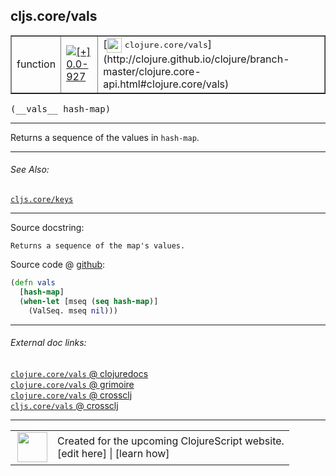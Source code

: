 ## cljs.core/vals



 <table border="1">
<tr>
<td>function</td>
<td><a href="https://github.com/cljsinfo/cljs-api-docs/tree/0.0-927"><img valign="middle" alt="[+] 0.0-927" title="Added in 0.0-927" src="https://img.shields.io/badge/+-0.0--927-lightgrey.svg"></a> </td>
<td>
[<img height="24px" valign="middle" src="http://i.imgur.com/1GjPKvB.png"> <samp>clojure.core/vals</samp>](http://clojure.github.io/clojure/branch-master/clojure.core-api.html#clojure.core/vals)
</td>
</tr>
</table>


 <samp>
(__vals__ hash-map)<br>
</samp>

---

Returns a sequence of the values in `hash-map`.

---


###### See Also:

[`cljs.core/keys`](cljs.core_keys.md)<br>

---


Source docstring:

```
Returns a sequence of the map's values.
```


Source code @ [github](https://github.com/clojure/clojurescript/blob/r2371/src/cljs/cljs/core.cljs#L7033-L7037):

```clj
(defn vals
  [hash-map]
  (when-let [mseq (seq hash-map)]
    (ValSeq. mseq nil)))
```

<!--
Repo - tag - source tree - lines:

 <pre>
clojurescript @ r2371
└── src
    └── cljs
        └── cljs
            └── <ins>[core.cljs:7033-7037](https://github.com/clojure/clojurescript/blob/r2371/src/cljs/cljs/core.cljs#L7033-L7037)</ins>
</pre>

-->

---



###### External doc links:

[`clojure.core/vals` @ clojuredocs](http://clojuredocs.org/clojure.core/vals)<br>
[`clojure.core/vals` @ grimoire](http://conj.io/store/v1/org.clojure/clojure/1.7.0-beta3/clj/clojure.core/vals/)<br>
[`clojure.core/vals` @ crossclj](http://crossclj.info/fun/clojure.core/vals.html)<br>
[`cljs.core/vals` @ crossclj](http://crossclj.info/fun/cljs.core.cljs/vals.html)<br>

---

 <table>
<tr><td>
<img valign="middle" align="right" width="48px" src="http://i.imgur.com/Hi20huC.png">
</td><td>
Created for the upcoming ClojureScript website.<br>
[edit here] | [learn how]
</td></tr></table>

[edit here]:https://github.com/cljsinfo/cljs-api-docs/blob/master/cljsdoc/cljs.core_vals.cljsdoc
[learn how]:https://github.com/cljsinfo/cljs-api-docs/wiki/cljsdoc-files

<!--

This information was too distracting to show to readers, but I'll leave it
commented here since it is helpful to:

- pretty-print the data used to generate this document
- and show how to retrieve that data



The API data for this symbol:

```clj
{:description "Returns a sequence of the values in `hash-map`.",
 :ns "cljs.core",
 :name "vals",
 :signature ["[hash-map]"],
 :history [["+" "0.0-927"]],
 :type "function",
 :related ["cljs.core/keys"],
 :full-name-encode "cljs.core_vals",
 :source {:code "(defn vals\n  [hash-map]\n  (when-let [mseq (seq hash-map)]\n    (ValSeq. mseq nil)))",
          :title "Source code",
          :repo "clojurescript",
          :tag "r2371",
          :filename "src/cljs/cljs/core.cljs",
          :lines [7033 7037]},
 :full-name "cljs.core/vals",
 :clj-symbol "clojure.core/vals",
 :docstring "Returns a sequence of the map's values."}

```

Retrieve the API data for this symbol:

```clj
;; from Clojure REPL
(require '[clojure.edn :as edn])
(-> (slurp "https://raw.githubusercontent.com/cljsinfo/cljs-api-docs/catalog/cljs-api.edn")
    (edn/read-string)
    (get-in [:symbols "cljs.core/vals"]))
```

-->

